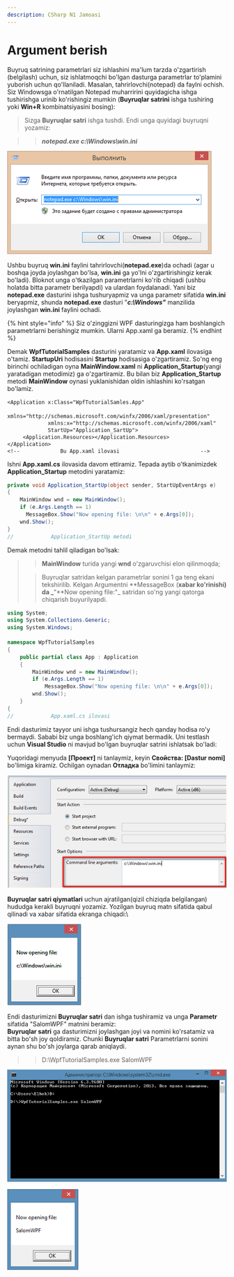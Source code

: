 ```yaml
---
description: CSharp N1 Jamoasi
---
```


# Argument berish

Buyruq satrining parametrlari siz ishlashini ma'lum tarzda o'zgartirish (belgilash) uchun, siz ishlatmoqchi bo'lgan dasturga parametrlar to'plamini yuborish uchun qo'llaniladi. Masalan, tahrirlovchi(notepad) da faylni ochish. Siz Windowsga o'rnatilgan Notepad muharririni quyidagicha ishga tushirishga urinib ko'rishingiz mumkin (**Buyruqlar satrini** ishga tushiring yoki **Win+R** kombinatsiyasini bosing):

> &#x20;Sizga **Buyruqlar satri** ishga tushdi. Endi unga quyidagi buyruqni yozamiz:

> > _**notepad.exe c:\Windows\win.ini**_

![Buyruqlar satri](../../../../.gitbook/assets/wpf10.png)

&#x20;Ushbu buyruq **win.ini** faylini tahrirlovchi(**notepad.exe**)da ochadi (agar u boshqa joyda joylashgan bo'lsa, **win.ini** ga yo'lni o'zgartirishingiz kerak bo'ladi). Bloknot unga o'tkazilgan parametrlarni ko'rib chiqadi (ushbu holatda bitta parametr berilyapdi) va ulardan foydalanadi. Yani biz **notepad.exe** dasturini ishga tushuryapmiz va unga parametr sifatida **win.ini** beryapmiz, shunda **notepad.exe** dasturi "_**c:\Windows"**_ manzilida joylashgan **win.ini** faylini ochadi.

{% hint style="info" %}
Siz o'zinggizni WPF dasturingizga ham boshlangich parametrlarni berishingiz mumkin. Ularni App.xaml ga beramiz.
{% endhint %}

&#x20;Demak **WpfTutorialSamples** dasturini yaratamiz va **App.xaml** ilovasiga o'tamiz. **StartupUri** hodisasini **Startup** hodisasiga o'zgartiramiz. So'ng eng birinchi ochiladigan oyna **MainWindow.xaml** ni **Application\_Startup**(yangi yaratadigan metodimiz) ga o'zgartiramiz. Bu bilan biz **Application\_Startup** metodi **MainWindow** oynasi yuklanishidan oldin ishlashini ko'rsatgan bo'lamiz.

```markup
<Application x:Class="WpfTutorialSamles.App"
             xmlns="http://schemas.microsoft.com/winfx/2006/xaml/presentation"
             xmlns:x="http://schemas.microsoft.com/winfx/2006/xaml"
             StartUp="Application_SartUp">
     <Application.Resources></Application.Resources>
</Application>
<!--             Bu App.xaml ilovasi                          -->
```

&#x20;Ishni **App.xaml.cs** ilovasida davom ettiramiz. Tepada aytib o'tkanimizdek **Application\_Startup** metodini yaratamiz:

```csharp
private void Application_StartUp(object sender, StartUpEventArgs e)
{
    MainWindow wnd = new MainWindow();
    if (e.Args.Length == 1)
      MessageBox.Show("Now opening file: \n\n" + e.Args[0]);
    wnd.Show();
}
//            Application_StartUp metodi
```

Demak metodni tahlil qiladigan bo'lsak:

> > **MainWindow** turida yangi **wnd** o'zgaruvchisi elon qilinmoqda;
>
> > Buyruqlar satridan kelgan parametrlar sonini 1 ga teng ekani tekshirilib. Kelgan Argumentni **MessageBox (**xabar ko'rinishi) da _**"**Now opening file:"_ satridan so'ng yangi qatorga chiqarish buyurilyapdi.

```csharp
using System;
using System.Collections.Generic;
using System.Windows;

namespace WpfTutorialSamples
{
    public partial class App : Application
    {
        MainWindow wnd = new MainWindow();
        if (e.Args.Length == 1)
            MessageBox.Show("Now opening file: \n\n" + e.Args[0]);
        wnd.Show();
    }
{
//            App.xaml.cs ilovasi
```

&#x20;Endi dasturimiz tayyor uni ishga tushursangiz hech qanday hodisa ro'y bermaydi. Sababi biz unga boshlang'ich qiymat bermadik. Uni testlash uchun **Visual Studio** ni mavjud bo'lgan buyruqlar satrini ishlatsak bo'ladi:

&#x20;Yuqoridagi menyuda **\[Проект]** ni tanlaymiz, keyin **Свойства: \[Dastur nomi]** bo'limiga kiramiz. Ochilgan oynadan  **Отладка** bo'limini tanlaymiz:

![\[Свойства\] bo'limi](../../../../.gitbook/assets/wpf11.png)

&#x20;**Buyruqlar satri qiymatlari** uchun ajratilgan(qizil chiziqda belgilangan) hududga kerakli buyruqni yozamiz. Yozilgan buyruq matn sifatida qabul qilinadi va xabar sifatida ekranga chiqadi:\


![MessageBox ](../../../../.gitbook/assets/wpf12.png)

&#x20;Endi dasturimizni **Buyruqlar satri** dan ishga tushiramiz va unga **Parametr** sifatida "SalomWPF" matnini beramiz:\
&#x20;**Buyruqlar satri** ga dasturimizni joylashgan joyi va nomini ko'rsatamiz va bitta bo'sh joy qoldiramiz. Chunki **Buyruqlar satri** Parametrlarni sonini aynan shu bo'sh joylarga qarab aniqlaydi.

> > D:\WpfTutorialSamples.exe SalomWPF

![CMD](../../../../.gitbook/assets/wpf13.png)

![Natija](../../../../.gitbook/assets/wpf14.png)
